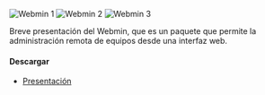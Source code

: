 
![Webmin 1](webmin/screenshot-1.jpg) ![Webmin 2](webmin/screenshot-2.jpg) ![Webmin 3](webmin/screenshot-3.jpg)

Breve presentación del Webmin, que es un paquete que permite la administración remota de equipos desde una interfaz web.

#### Descargar

* [Presentación](webmin/webmin.pdf)
